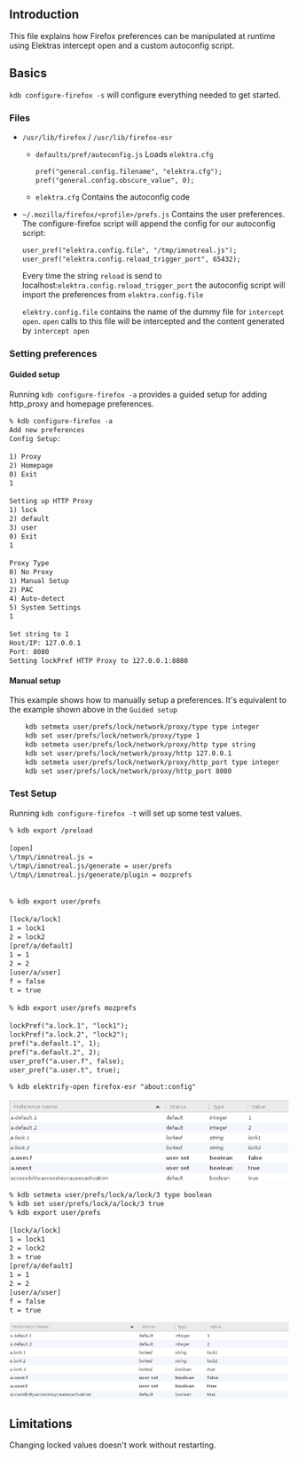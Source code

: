 ## Introduction ##

This file explains how Firefox preferences can be manipulated at runtime using Elektras intercept open and a custom autoconfig script. 

## Basics ##

`kdb configure-firefox -s` will configure everything needed to get started.

### Files ###

- `/usr/lib/firefox` / `/usr/lib/firefox-esr`
  - `defaults/pref/autoconfig.js` Loads `elektra.cfg` 


     ```
     pref("general.config.filename", "elektra.cfg");
     pref("general.config.obscure_value", 0);
    ```
  - `elektra.cfg` Contains the autoconfig code
- `~/.mozilla/firefox/<profile>/prefs.js` Contains the user preferences. The configure-firefox script will append the config for our autoconfig script:


   ```
   user_pref("elektra.config.file", "/tmp/imnotreal.js");
   user_pref("elektra.config.reload_trigger_port", 65432);
   ```

   Every time the string `reload` is send to localhost:`elektra.config.reload_trigger_port` the autoconfig script will import the preferences from `elektra.config.file` 
   
   `elektry.config.file` contains the name of the dummy file for `intercept open`. `open` calls to this file will be intercepted and the content generated by `intercept open`

### Setting preferences ###

#### Guided setup ####

Running `kdb configure-firefox -a` provides a guided setup for adding http_proxy and homepage preferences.

```
% kdb configure-firefox -a
Add new preferences
Config Setup:

1) Proxy
2) Homepage
0) Exit
1

Setting up HTTP Proxy
1) lock
2) default
3) user
0) Exit
1

Proxy Type
0) No Proxy
1) Manual Setup
2) PAC
4) Auto-detect
5) System Settings
1

Set string to 1
Host/IP: 127.0.0.1
Port: 8080
Setting lockPref HTTP Proxy to 127.0.0.1:8080
```

#### Manual setup ####

This example shows how to manually setup a preferences. It's equivalent to the example shown above in the `Guided setup`
```
    kdb setmeta user/prefs/lock/network/proxy/type type integer
    kdb set user/prefs/lock/network/proxy/type 1
    kdb setmeta user/prefs/lock/network/proxy/http type string
    kdb set user/prefs/lock/network/proxy/http 127.0.0.1
    kdb setmeta user/prefs/lock/network/proxy/http_port type integer
    kdb set user/prefs/lock/network/proxy/http_port 8080
```



### Test Setup ###

Running `kdb configure-firefox -t` will set up some test values.

```
% kdb export /preload

[open]
\/tmp\/imnotreal.js =
\/tmp\/imnotreal.js/generate = user/prefs
\/tmp\/imnotreal.js/generate/plugin = mozprefs


% kdb export user/prefs

[lock/a/lock]
1 = lock1
2 = lock2
[pref/a/default]
1 = 1
2 = 2
[user/a/user]
f = false
t = true

% kdb export user/prefs mozprefs

lockPref("a.lock.1", "lock1");
lockPref("a.lock.2", "lock2");
pref("a.default.1", 1);
pref("a.default.2", 2);
user_pref("a.user.f", false);
user_pref("a.user.t", true);
```

```
% kdb elektrify-open firefox-esr "about:config"
```

![about:config before](./config_1.jpg)
```
% kdb setmeta user/prefs/lock/a/lock/3 type boolean
% kdb set user/prefs/lock/a/lock/3 true
% kdb export user/prefs

[lock/a/lock]
1 = lock1
2 = lock2
3 = true
[pref/a/default]
1 = 1
2 = 2
[user/a/user]
f = false
t = true
```
![about:config after](./config_2.jpg)



## Limitations ##

Changing locked values doesn't work without restarting.
